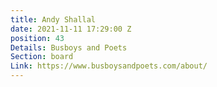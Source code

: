 ```yaml
---
title: Andy Shallal
date: 2021-11-11 17:29:00 Z
position: 43
Details: Busboys and Poets
Section: board
Link: https://www.busboysandpoets.com/about/
---
```


